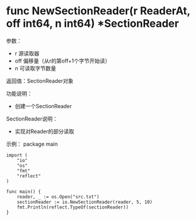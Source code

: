 # func NewSectionReader(r ReaderAt, off int64, n int64) *SectionReader

参数：
- r 源读取器
- off 偏移量（从r的第off+1个字节开始读）
- n 可读取字节数量

返回值：SectionReader对象

功能说明：
- 创建一个SectionReader

SectionReader说明：
- 实现对Reader的部分读取

示例：
  package main
	
	import (
		"io"
		"os"
		"fmt"
		"reflect"
	)
	
	func main() {
		reader, _ := os.Open("src.txt")
		sectionReader := io.NewSectionReader(reader, 5, 10)
		fmt.Println(reflect.TypeOf(sectionReader))
	}
